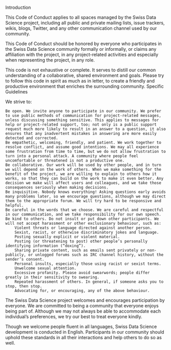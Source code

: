 Introduction

This Code of Conduct applies to all spaces managed by the Swiss Data Science project, including all public and private mailing lists, issue trackers, wikis, blogs, Twitter, and any other communication channel used by our community.

This Code of Conduct should be honored by everyone who participates in the Swiss Data Science community formally or informally, or claims any affiliation with the project, in any project-related activities and especially when representing the project, in any role.

This code is not exhaustive or complete. It serves to distill our common understanding of a collaborative, shared environment and goals. Please try to follow this code in spirit as much as in letter, to create a friendly and productive environment that enriches the surrounding community.
Specific Guidelines

We strive to:

    Be open. We invite anyone to participate in our community. We prefer to use public methods of communication for project-related messages, unless discussing something sensitive. This applies to messages for help or project-related support, too; not only is a public support request much more likely to result in an answer to a question, it also ensures that any inadvertent mistakes in answering are more easily detected and corrected.
    Be empathetic, welcoming, friendly, and patient. We work together to resolve conflict, and assume good intentions. We may all experience some frustration from time to time, but we do not allow frustration to turn into a personal attack. A community where people feel uncomfortable or threatened is not a productive one.
    Be collaborative. Our work will be used by other people, and in turn we will depend on the work of others. When we make something for the benefit of the project, we are willing to explain to others how it works, so that they can build on the work to make it even better. Any decision we make will affect users and colleagues, and we take those consequences seriously when making decisions.
    Be inquisitive. Nobody knows everything! Asking questions early avoids many problems later, so we encourage questions, although we may direct them to the appropriate forum. We will try hard to be responsive and helpful.
    Be careful in the words that we choose. We are careful and respectful in our communication, and we take responsibility for our own speech. Be kind to others. Do not insult or put down other participants. We will not accept harassment or other exclusionary behaviour, such as:
        Violent threats or language directed against another person.
        Sexist, racist, or otherwise discriminatory jokes and language.
        Posting sexually explicit or violent material.
        Posting (or threatening to post) other people’s personally identifying information (“doxing”).
        Sharing private content, such as emails sent privately or non-publicly, or unlogged forums such as IRC channel history, without the sender’s consent.
        Personal insults, especially those using racist or sexist terms.
        Unwelcome sexual attention.
        Excessive profanity. Please avoid swearwords; people differ greatly in their sensitivity to swearing.
        Repeated harassment of others. In general, if someone asks you to stop, then stop.
        Advocating for, or encouraging, any of the above behaviour.


The Swiss Data Science project welcomes and encourages participation by everyone. We are committed to being a community that everyone enjoys being part of. Although we may not always be able to accommodate each individual’s preferences, we try our best to treat everyone kindly.

Though we welcome people fluent in all languages, Swiss Data Science development is conducted in English.
 Participants in our community should uphold these standards in all their interactions and help others to do so as well.

